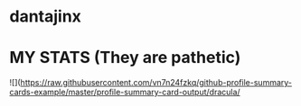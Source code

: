 # dantajinx







# MY STATS (They are pathetic)


![](https://raw.githubusercontent.com/vn7n24fzkq/github-profile-summary-cards-example/master/profile-summary-card-output/dracula/
